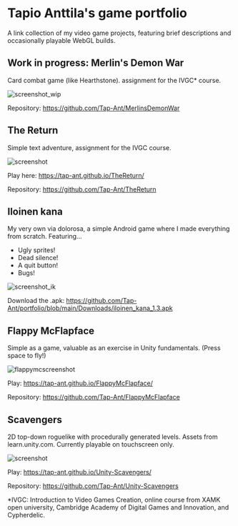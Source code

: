 # Tapio Anttila's game portfolio
A link collection of my video game projects, featuring brief descriptions and occasionally playable WebGL builds.



## Work in progress: Merlin's Demon War
Card combat game (like Hearthstone). assignment for the IVGC* course.

![screenshot_wip](https://github.com/Tap-Ant/portfolio/assets/39406675/c40d05c5-65ba-48b8-9aa3-b5f0b11c86c9)

Repository: https://github.com/Tap-Ant/MerlinsDemonWar

## The Return
Simple text adventure, assignment for the IVGC course.

![screenshot](https://github.com/Tap-Ant/portfolio/assets/39406675/b1aa315b-9ddc-4499-8c15-c12cde839fe7)

Play here: https://tap-ant.github.io/TheReturn/ 

Repository: https://github.com/Tap-Ant/TheReturn 

## Iloinen kana
My very own via dolorosa, a simple Android game where I made everything from scratch. Featuring...

- Ugly sprites!
- Dead silence!
- A quit button!
- Bugs!

![screenshot_ik](https://github.com/Tap-Ant/portfolio/assets/39406675/4e9a9c16-71fa-4480-bb27-3ae417824f40)

Download the .apk: https://github.com/Tap-Ant/portfolio/blob/main/Downloads/iloinen_kana_1.3.apk

## Flappy McFlapface
Simple as a game, valuable as an exercise in Unity fundamentals. (Press space to fly!)

![flappymcscreenshot](https://github.com/Tap-Ant/portfolio/assets/39406675/23a31117-cffc-4eb3-9a93-428eeae60df3)

Play: https://tap-ant.github.io/FlappyMcFlapface/ 

Repository: https://github.com/Tap-Ant/FlappyMcFlapface

## Scavengers
2D top-down roguelike with procedurally generated levels. Assets from learn.unity.com.
Currently playable on touchscreen only.

![screenshot](https://github.com/Tap-Ant/portfolio/assets/39406675/c67851f1-bcc0-4d5a-a8a2-8c5956b4e7f7)

Play: https://tap-ant.github.io/Unity-Scavengers/

Repository: https://github.com/Tap-Ant/Unity-Scavengers 

*IVGC: Introduction to Video Games Creation, online course from XAMK open university, Cambridge Academy of Digital Games and Innovation, and Cypherdelic.
